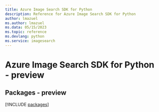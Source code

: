 ```yaml
---
title: Azure Image Search SDK for Python
description: Reference for Azure Image Search SDK for Python
author: lmazuel
ms.author: lmazuel
ms.data: 05/15/2023
ms.topic: reference
ms.devlang: python
ms.service: imagesearch
---
```

# Azure Image Search SDK for Python - preview
## Packages - preview
[!INCLUDE [packages](image-search-index.md)]